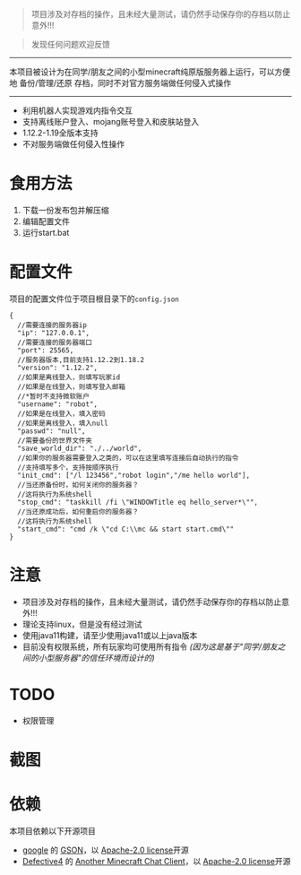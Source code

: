 > 项目涉及对存档的操作，且未经大量测试，请仍然手动保存你的存档以防止意外!!!

> 发现任何问题欢迎反馈

***
本项目被设计为在同学/朋友之间的小型minecraft纯原版服务器上运行，可以方便地 备份/管理/还原 存档，同时不对官方服务端做任何侵入式操作  
***
* 利用机器人实现游戏内指令交互
* 支持离线账户登入、mojang账号登入和皮肤站登入
* 1.12.2-1.19全版本支持
* 不对服务端做任何侵入性操作

# 食用方法
1. 下载一份发布包并解压缩
2. 编辑配置文件
3. 运行start.bat



# 配置文件
项目的配置文件位于项目根目录下的`config.json`  
```
{
  //需要连接的服务器ip
  "ip": "127.0.0.1",
  //需要连接的服务器端口
  "port": 25565,
  //服务器版本,目前支持1.12.2到1.18.2
  "version": "1.12.2",
  //如果是离线登入，则填写玩家id
  //如果是在线登入，则填写登入邮箱
  //*暂时不支持微软账户
  "username": "robot",
  //如果是在线登入，填入密码
  //如果是离线登入，填入null
  "passwd": "null",
  //需要备份的世界文件夹
  "save_world_dir": "./../world",
  //如果你的服务器需要登入之类的，可以在这里填写连接后自动执行的指令
  //支持填写多个，支持按顺序执行
  "init_cmd": ["/l 123456","robot login","/me hello world"],
  //当还原备份时，如何关闭你的服务器？
  //这将执行为系统shell
  "stop_cmd": "taskkill /fi \"WINDOWTitle eq hello_server*\"",
  //当还原成功后，如何重启你的服务器？
  //这将执行为系统shell
  "start_cmd": "cmd /k \"cd C:\\mc && start start.cmd\""
}
```

# 注意
* 项目涉及对存档的操作，且未经大量测试，请仍然手动保存你的存档以防止意外!!!
* 理论支持linux，但是没有经过测试
* 使用java11构建，请至少使用java11或以上java版本
* 目前没有权限系统，所有玩家均可使用所有指令 *(因为这是基于"同学/朋友之间的小型服务器"的信任环境而设计的)*

# TODO
* 权限管理

# 截图

# 依赖
本项目依赖以下开源项目
* [google](https://github.com/google) 的 [GSON](https://github.com/google/gson)，以 [Apache-2.0 license](https://www.apache.org/licenses/LICENSE-2.0)开源  
* [Defective4](https://github.com/Defective4) 的 [Another Minecraft Chat Client](https://github.com/Defective4/Another-Minecraft-Chat-Client)，以 [Apache-2.0 license](https://www.apache.org/licenses/LICENSE-2.0)开源
